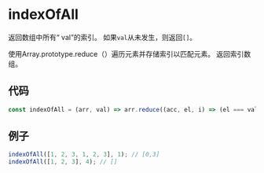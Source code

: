 # indexOfAll

返回数组中所有“ val”的索引。
如果`val`从未发生，则返回`[]`。

使用Array.prototype.reduce（）遍历元素并存储索引以匹配元素。
返回索引数组。

## 代码

```js
const indexOfAll = (arr, val) => arr.reduce((acc, el, i) => (el === val ? [...acc, i] : acc), []);
```

## 例子

```js
indexOfAll([1, 2, 3, 1, 2, 3], 1); // [0,3]
indexOfAll([1, 2, 3], 4); // []
```
